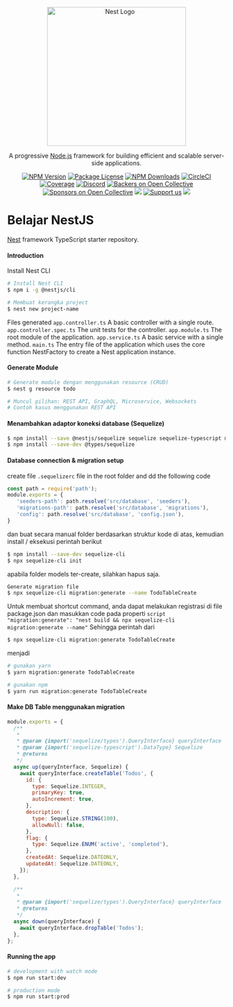 <p align="center">
  <a href="http://nestjs.com/" target="blank"><img src="https://nestjs.com/img/logo_text.svg" width="320" alt="Nest Logo" /></a>
</p>

[circleci-image]: https://img.shields.io/circleci/build/github/nestjs/nest/master?token=abc123def456
[circleci-url]: https://circleci.com/gh/nestjs/nest

  <p align="center">A progressive <a href="http://nodejs.org" target="_blank">Node.js</a> framework for building efficient and scalable server-side applications.</p>
    <p align="center">
<a href="https://www.npmjs.com/~nestjscore" target="_blank"><img src="https://img.shields.io/npm/v/@nestjs/core.svg" alt="NPM Version" /></a>
<a href="https://www.npmjs.com/~nestjscore" target="_blank"><img src="https://img.shields.io/npm/l/@nestjs/core.svg" alt="Package License" /></a>
<a href="https://www.npmjs.com/~nestjscore" target="_blank"><img src="https://img.shields.io/npm/dm/@nestjs/common.svg" alt="NPM Downloads" /></a>
<a href="https://circleci.com/gh/nestjs/nest" target="_blank"><img src="https://img.shields.io/circleci/build/github/nestjs/nest/master" alt="CircleCI" /></a>
<a href="https://coveralls.io/github/nestjs/nest?branch=master" target="_blank"><img src="https://coveralls.io/repos/github/nestjs/nest/badge.svg?branch=master#9" alt="Coverage" /></a>
<a href="https://discord.gg/G7Qnnhy" target="_blank"><img src="https://img.shields.io/badge/discord-online-brightgreen.svg" alt="Discord"/></a>
<a href="https://opencollective.com/nest#backer" target="_blank"><img src="https://opencollective.com/nest/backers/badge.svg" alt="Backers on Open Collective" /></a>
<a href="https://opencollective.com/nest#sponsor" target="_blank"><img src="https://opencollective.com/nest/sponsors/badge.svg" alt="Sponsors on Open Collective" /></a>
  <a href="https://paypal.me/kamilmysliwiec" target="_blank"><img src="https://img.shields.io/badge/Donate-PayPal-ff3f59.svg"/></a>
    <a href="https://opencollective.com/nest#sponsor"  target="_blank"><img src="https://img.shields.io/badge/Support%20us-Open%20Collective-41B883.svg" alt="Support us"></a>
  <a href="https://twitter.com/nestframework" target="_blank"><img src="https://img.shields.io/twitter/follow/nestframework.svg?style=social&label=Follow"></a>
</p>
  <!--[![Backers on Open Collective](https://opencollective.com/nest/backers/badge.svg)](https://opencollective.com/nest#backer)
  [![Sponsors on Open Collective](https://opencollective.com/nest/sponsors/badge.svg)](https://opencollective.com/nest#sponsor)-->

# Belajar NestJS

[Nest](https://github.com/nestjs/nest) framework TypeScript starter repository.

#### Introduction

Install Nest CLI
```bash
# Install Nest CLI
$ npm i -g @nestjs/cli

# Membuat kerangka project
$ nest new project-name
```

Files generated
``app.controller.ts``	A basic controller with a single route.
``app.controller.spec.ts``	The unit tests for the controller.
``app.module.ts``	The root module of the application.
``app.service.ts``	A basic service with a single method.
``main.ts``	The entry file of the application which uses the core function NestFactory to create a Nest application instance.


#### Generate Module

```bash
# Generate module dengan menggunakan resource (CRUD)
$ nest g resource todo

# Muncul pilihan: REST API, GraphQL, Microservice, Websockets
# Contoh kasus menggunakan REST API
```


#### Menambahkan adaptor koneksi database (Sequelize)

```bash
$ npm install --save @nestjs/sequelize sequelize sequelize-typescript mysql2
$ npm install --save-dev @types/sequelize
```


#### Database connection & migration setup

create file `.sequelizerc` file in the root folder and dd the following code
```js
const path = require('path');
module.exports = {
   'seeders-path': path.resolve('src/database', 'seeders'),
   'migrations-path': path.resolve('src/database', 'migrations'),
   'config': path.resolve('src/database', 'config.json'),
}
```
dan buat secara manual folder berdasarkan struktur kode di atas, kemudian install / eksekusi perintah berikut

```bash
$ npm install --save-dev sequelize-cli
$ npx sequelize-cli init
```
apabila folder models ter-create, silahkan hapus saja.

```bash
Generate migration file
$ npx sequelize-cli migration:generate --name TodoTableCreate
```

Untuk membuat shortcut command, anda dapat melakukan registrasi di file package.json dan masukkan code pada properti ``script``
``"migration:generate": "nest build && npx sequelize-cli migration:generate --name"``
Sehingga perintah dari 
```bash 
$ npx sequelize-cli migration:generate TodoTableCreate
```
menjadi 
```bash 
# gunakan yarn
$ yarn migration:generate TodoTableCreate

# gunakan npm
$ yarn run migration:generate TodoTableCreate
```

#### Make DB Table menggunakan migration
```js
module.exports = {
  /**
   *
   * @param {import('sequelize/types').QueryInterface} queryInterface
   * @param {import('sequelize-typescript').DataType} Sequelize
   * @returns
   */
  async up(queryInterface, Sequelize) {
    await queryInterface.createTable('Todos', {
      id: {
        type: Sequelize.INTEGER,
        primaryKey: true,
        autoIncrement: true,
      },
      description: {
        type: Sequelize.STRING(100),
        allowNull: false,
      },
      flag: {
        type: Sequelize.ENUM('active', 'completed'),
      },
      createdAt: Sequelize.DATEONLY,
      updatedAt: Sequelize.DATEONLY,
    });
  },

  /**
   *
   * @param {import('sequelize/types').QueryInterface} queryInterface
   * @returns
   */
  async down(queryInterface) {
    await queryInterface.dropTable('Todos');
  },
};


```


#### Running the app

```bash
# development with watch mode 
$ npm run start:dev

# production mode
$ npm run start:prod
```
